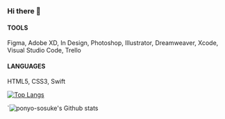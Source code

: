 ### Hi there 👋

<!--
**ponyo-sosuke/ponyo-sosuke** is a ✨ _special_ ✨ repository because its `README.md` (this file) appears on your GitHub profile.

Here are some ideas to get you started:

- 🔭 I’m currently working on UI UX design
- 🌱 I’m currently learning development (front-end)
- 👯 I’m looking to collaborate on ...
- 🤔 I’m looking for help with ...
- 💬 Ask me about ...
- 📫 How to reach me: ...
- 😄 Pronouns: ... wellness
- ⚡ Fun fact: ... 
-->

#### TOOLS
Figma, Adobe XD, In Design, Photoshop, Illustrator, Dreamweaver, Xcode, Visual Studio Code, Trello<br>

#### LANGUAGES
HTML5, CSS3, Swift<br>

[![Top Langs](https://github-readme-stats.vercel.app/api/top-langs/?username=ponyo-sosuke&layout=compact&theme=yeblu)](https://github.com/ponyo-sosuke)

<!-- [![Carte ReadMe](https://github-readme-stats.vercel.app/api/pin/?username=ponyo-sosuke&repo=portfolio&theme=yeblu)](https://github.com/ponyo-sosuke/portfolio) -->
`![ponyo-sosuke's Github stats](https://github-readme-stats.vercel.app/api?username=ponyo-sosuke&show_icons=true&theme=yeblu)
